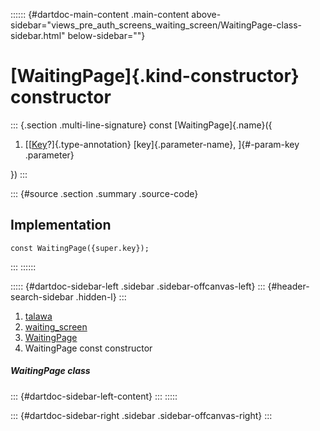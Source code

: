 :::::: {#dartdoc-main-content .main-content above-sidebar="views_pre_auth_screens_waiting_screen/WaitingPage-class-sidebar.html" below-sidebar=""}
<div>

# [WaitingPage]{.kind-constructor} constructor

</div>

::: {.section .multi-line-signature}
const [WaitingPage]{.name}({

1.  [[[Key](https://api.flutter.dev/flutter/foundation/Key-class.html)?]{.type-annotation}
    [key]{.parameter-name}, ]{#-param-key .parameter}

})
:::

::: {#source .section .summary .source-code}
## Implementation

``` language-dart
const WaitingPage({super.key});
```
:::
::::::

::::: {#dartdoc-sidebar-left .sidebar .sidebar-offcanvas-left}
::: {#header-search-sidebar .hidden-l}
:::

1.  [talawa](../../index.html)
2.  [waiting_screen](../../views_pre_auth_screens_waiting_screen/)
3.  [WaitingPage](../../views_pre_auth_screens_waiting_screen/WaitingPage-class.html)
4.  WaitingPage const constructor

##### WaitingPage class

::: {#dartdoc-sidebar-left-content}
:::
:::::

::: {#dartdoc-sidebar-right .sidebar .sidebar-offcanvas-right}
:::
